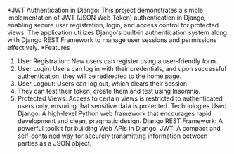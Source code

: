 *JWT Authentication in Django:
This project demonstrates a simple implementation of JWT (JSON Web Token) authentication in Django, enabling secure user registration, login, and access control for protected views. 
The application utilizes Django's built-in authentication system along with Django REST Framework to manage user sessions and permissions effectively.
*Features
1. User Registration: New users can register using a user-friendly form.
2. User Login: Users can log in with their credentials, and upon successful authentication, they will be redirected to the home page.
3. User Logout: Users can log out, which clears their session.
4. They can test their token, create them and test using Insomnia.
5. Protected Views: Access to certain views is restricted to authenticated users only, ensuring that sensitive data is protected.
Technologies Used
Django: A high-level Python web framework that encourages rapid development and clean, pragmatic design.
Django REST Framework: A powerful toolkit for building Web APIs in Django.
JWT: A compact and self-contained way for securely transmitting information between parties as a JSON object.

